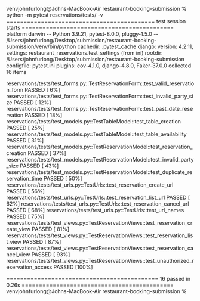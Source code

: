 venvjohnfurlong@Johns-MacBook-Air restaurant-booking-submission % python -m pytest reservations/tests/ -v
=========================================== test session starts ============================================
platform darwin -- Python 3.9.21, pytest-8.0.0, pluggy-1.5.0 -- /Users/johnfurlong/Desktop/submission/restaurant-booking-submission/venv/bin/python
cachedir: .pytest_cache
django: version: 4.2.11, settings: restaurant_reservations.test_settings (from ini)
rootdir: /Users/johnfurlong/Desktop/submission/restaurant-booking-submission
configfile: pytest.ini
plugins: cov-4.1.0, django-4.8.0, Faker-37.0.0
collected 16 items                                                                                         

reservations/tests/test_forms.py::TestReservationForm::test_valid_reservation_form PASSED            [  6%]
reservations/tests/test_forms.py::TestReservationForm::test_invalid_party_size PASSED                [ 12%]
reservations/tests/test_forms.py::TestReservationForm::test_past_date_reservation PASSED             [ 18%]
reservations/tests/test_models.py::TestTableModel::test_table_creation PASSED                        [ 25%]
reservations/tests/test_models.py::TestTableModel::test_table_availability PASSED                    [ 31%]
reservations/tests/test_models.py::TestReservationModel::test_reservation_creation PASSED            [ 37%]
reservations/tests/test_models.py::TestReservationModel::test_invalid_party_size PASSED              [ 43%]
reservations/tests/test_models.py::TestReservationModel::test_duplicate_reservation_time PASSED      [ 50%]
reservations/tests/test_urls.py::TestUrls::test_reservation_create_url PASSED                        [ 56%]
reservations/tests/test_urls.py::TestUrls::test_reservation_list_url PASSED                          [ 62%]
reservations/tests/test_urls.py::TestUrls::test_reservation_cancel_url PASSED                        [ 68%]
reservations/tests/test_urls.py::TestUrls::test_url_names PASSED                                     [ 75%]
reservations/tests/test_views.py::TestReservationViews::test_reservation_create_view PASSED          [ 81%]
reservations/tests/test_views.py::TestReservationViews::test_reservation_list_view PASSED            [ 87%]
reservations/tests/test_views.py::TestReservationViews::test_reservation_cancel_view PASSED          [ 93%]
reservations/tests/test_views.py::TestReservationViews::test_unauthorized_reservation_access PASSED  [100%]

============================================ 16 passed in 0.26s ============================================
venvjohnfurlong@Johns-MacBook-Air restaurant-booking-submission % 